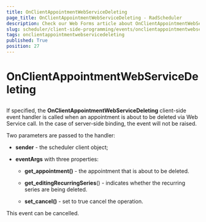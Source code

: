 ```yaml
---
title: OnClientAppointmentWebServiceDeleting
page_title: OnClientAppointmentWebServiceDeleting - RadScheduler
description: Check our Web Forms article about OnClientAppointmentWebServiceDeleting.
slug: scheduler/client-side-programming/events/onclientappointmentwebservicedeleting
tags: onclientappointmentwebservicedeleting
published: True
position: 27
---
```


# OnClientAppointmentWebServiceDeleting



## 

If specified, the **OnClientAppointmentWebServiceDeleting** client-side event handler is called when an appointment is about to be deleted via Web Service call. In the case of server-side binding, the event will not be raised.

Two parameters are passed to the handler:

* **sender** - the scheduler client object;

* **eventArgs** with three properties:

	* **get_appointment()** - the appointment that is about to be deleted.

	* **get_editingRecurringSeries**() - indicates whether the recurring series are being deleted.

	* **set_cancel()** - set to true cancel the operation.

This event can be cancelled.
